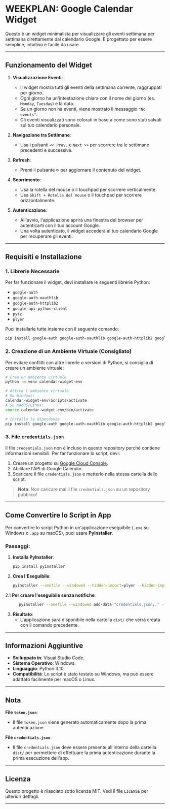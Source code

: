 # **WEEKPLAN: Google Calendar Widget**

Questo è un widget minimalista per visualizzare gli eventi settimana per settimana direttamente dal calendario Google. È progettato per essere semplice, intuitivo e facile da usare.

---

## **Funzionamento del Widget**

1. **Visualizzazione Eventi**:
   - Il widget mostra tutti gli eventi della settimana corrente, raggruppati per giorno.
   - Ogni giorno ha un'intestazione chiara con il nome del giorno (es. `Monday`, `Tuesday`) e la data.
   - Se un giorno non ha eventi, viene mostrato il messaggio `"No events"`.
   - Gli eventi visualizzati sono colorati in base a come sono stati salvati sul tuo calendario personale.

2. **Navigazione tra Settimane**:
   - Usa i pulsanti `<< Prev.` e `Next >>` per scorrere tra le settimane precedenti e successive.

3. **Refresh**:
   - Premi il pulsante `⟳` per aggiornare il contenuto del widget.

4. **Scorrimento**:
   - Usa la rotella del mouse o il touchpad per scorrere verticalmente.
   - Usa `Shift + Rotella del mouse` o il touchpad per scorrere orizzontalmente.

5. **Autenticazione**:
   - All'avvio, l'applicazione aprirà una finestra del browser per autenticarti con il tuo account Google.
   - Una volta autenticato, il widget accederà al tuo calendario Google per recuperare gli eventi.

---

## **Requisiti e Installazione**

### **1. Librerie Necessarie**
Per far funzionare il widget, devi installare le seguenti librerie Python:

- `google-auth`
- `google-auth-oauthlib`
- `google-auth-httplib2`
- `google-api-python-client`
- `pytz`
- `plyer`

Puoi installarle tutte insieme con il seguente comando:

```bash
pip install google-auth google-auth-oauthlib google-auth-httplib2 google-api-python-client pytz plyer
```

### **2. Creazione di un Ambiente Virtuale (Consigliato)**
Per evitare conflitti con altre librerie o versioni di Python, si consiglia di creare un ambiente virtuale:

```bash
# Crea un ambiente virtuale
python -m venv calendar-widget-env

# Attiva l'ambiente virtuale
# Su Windows:
calendar-widget-env\Scripts\activate
# Su macOS/Linux:
source calendar-widget-env/bin/activate

# Installa le dipendenze
pip install google-auth google-auth-oauthlib google-auth-httplib2 google-api-python-client pytz plyer
```

### **3. File `credentials.json`**
Il file `credentials.json` non è incluso in questo repository perché contiene informazioni sensibili. Per far funzionare lo script, devi:
1. Creare un progetto su [Google Cloud Console](https://console.cloud.google.com/).
2. Abilitare l'API di Google Calendar.
3. Scaricare il file `credentials.json` e metterlo nella stessa cartella dello script.

> **Nota**: Non caricare mai il file `credentials.json` su un repository pubblico!

---

## **Come Convertire lo Script in App**

Per convertire lo script Python in un'applicazione eseguibile (`.exe` su Windows o `.app` su macOS), puoi usare **PyInstaller**.

### **Passaggi:**

1. **Installa PyInstaller**:
   ```bash
   pip install pyinstaller
   ```

2. **Crea l'Eseguibile**:
   ```bash
   pyinstaller --onefile --windowed --hidden-import=plyer --hidden-import=plyer.platforms.win.notification --hidden-import=googleapiclient --hidden-import=google.oauth2 --add-data "credentials.json;." --name=WeekPlan widget.py
   ```
2.1 **Per creare l'eseguibile senza notifiche**:
   ```bash
         pyinstaller --onefile --windowed add-data "credentials.json;." --name=WeekPlan widget_NO_notification.py
   ```

3. **Risultato**:
   - L'applicazione sarà disponibile nella cartella `dist/` che verrà creata con il comando precedente.

---

## **Informazioni Aggiuntive**

- **Sviluppato in**: Visual Studio Code.
- **Sistema Operativo**: Windows.
- **Linguaggio**: Python 3.10.
- **Compatibilità**: Lo script è stato testato su Windows, ma può essere adattato facilmente per macOS o Linux.

---

## **Nota**

**File `token.json`**:
- Il file `token.json` viene generato automaticamente dopo la prima autenticazione.

**File `credentials.json`**:
- Il file `credentials.json` deve essere presente all'interno della cartella `dist/` per permettere di effettuare la prima autenticazione durante la prima esecuzione dell'app.

---

## **Licenza**

Questo progetto è rilasciato sotto licenza MIT. Vedi il file `LICENSE` per ulteriori dettagli.

---
